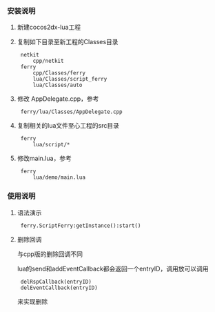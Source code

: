 ### 安装说明
1. 新建cocos2dx-lua工程
2. 复制如下目录至新工程的Classes目录

        netkit
            cpp/netkit 
        ferry
            cpp/Classes/ferry 
            lua/Classes/script_ferry
            lua/Classes/auto
3. 修改 AppDelegate.cpp，参考 

        ferry/lua/Classes/AppDelegate.cpp
4. 复制相关的lua文件至心工程的src目录

        ferry
            lua/script/*
5. 修改main.lua，参考

        ferry
            lua/demo/main.lua

### 使用说明
1. 语法演示 

        ferry.ScriptFerry:getInstance():start()
2. 删除回调

    与cpp版的删除回调不同

    lua的send和addEventCallback都会返回一个entryID，调用放可以调用 
    
        delRspCallback(entryID)
        delEventCallback(entryID)

    来实现删除
